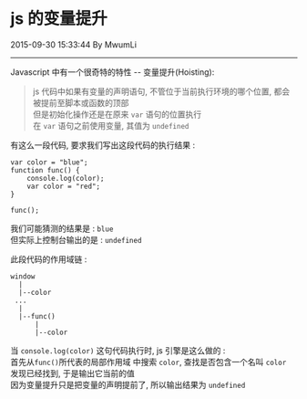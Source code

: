 # js 的变量提升

2015-09-30 15:33:44 By MwumLi

---

Javascript 中有一个很奇特的特性 -- 变量提升(Hoisting): 
> js 代码中如果有变量的声明语句, 不管位于当前执行环境的哪个位置, 都会被提前至脚本或函数的顶部  
> 但是初始化操作还是在原来 `var` 语句的位置执行  
> 在 `var` 语句之前使用变量, 其值为 `undefined`  

有这么一段代码, 要求我们写出这段代码的执行结果 :  

	var color = "blue";
	function func() {
		console.log(color);
		var color = "red";
	}

	func();


我们可能猜测的结果是 :  `blue`  
但实际上控制台输出的是 : `undefined`  

此段代码的作用域链 :  

	window
	  |
	  |--color
	 ...
	  |
	  |--func()
	      |
		  |--color


当 `console.log(color)` 这句代码执行时, js 引擎是这么做的 :  
首先从`func()`所代表的局部作用域 中搜索 `color`, 查找是否包含一个名叫 `color`  
发现已经找到, 于是输出它当前的值  
因为变量提升只是把变量的声明提前了, 所以输出结果为 `undefined`

